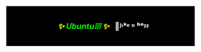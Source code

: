 <!--more-->
<h2 style="padding: 40px; text-align: center; background-color: black;"><em><span style="color: #ffff00;">   ✨</span> <span style="color: #00ff00;">Ubuntu❕❕❕</span> <span style="color: #ffff00;">✨</span>   </em><span style="color: #ffffff;">&#x1f454;ᶴᶥᵏᵄ ᶛ ᵇᵒᶳᶳ</span></h2>